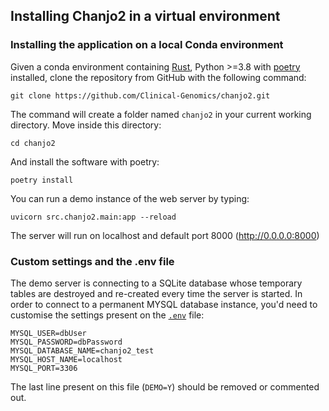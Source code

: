## Installing Chanjo2 in a virtual environment

### Installing the application on a local Conda environment

Given a conda environment containing [Rust][rust], Python >=3.8 with [poetry](https://github.com/python-poetry/poetry) installed, clone the repository from GitHub with the following command:

```
git clone https://github.com/Clinical-Genomics/chanjo2.git
```

The command will create a folder named `chanjo2` in your current working directory. Move inside this directory:

```
cd chanjo2
```

And install the software with poetry:

```
poetry install
```

You can run a demo instance of the web server by typing:

```
uvicorn src.chanjo2.main:app --reload
```

The server will run on localhost and default port 8000 (http://0.0.0.0:8000)


### Custom settings and the .env file

The demo server is connecting to a SQLite database whose temporary tables are destroyed and re-created every time the server is started.
In order to connect to a permanent MYSQL database instance, you'd need to customise the settings present on the [`.env`](https://github.com/Clinical-Genomics/chanjo2/blob/main/.env) file:

```
MYSQL_USER=dbUser
MYSQL_PASSWORD=dbPassword
MYSQL_DATABASE_NAME=chanjo2_test
MYSQL_HOST_NAME=localhost
MYSQL_PORT=3306
```

The last line present on this file (`DEMO=Y`) should be removed or commented out.

[rust]: https://www.rust-lang.org/
